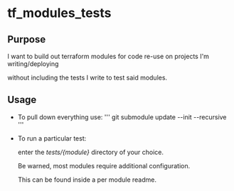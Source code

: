 # tf_modules_tests

## Purpose

I want to build out terraform modules for code re-use on projects I'm writing/deploying

without including the tests I write to test said modules.

## Usage

- To pull down everything use:
'''
git submodule update --init --recursive
'''

- To run a particular test:

  enter the *tests/{module}* directory of your choice.
  
  Be warned, most modules require additional configuration.
  
  This can be found inside a per module readme.
